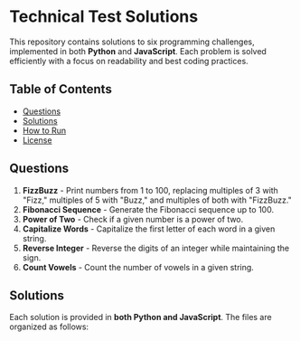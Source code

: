 # Technical Test Solutions

This repository contains solutions to six programming challenges, implemented in both **Python** and **JavaScript**. Each problem is solved efficiently with a focus on readability and best coding practices.

## Table of Contents
- [Questions](#questions)
- [Solutions](#solutions)
- [How to Run](#how-to-run)
- [License](#license)

## Questions
1. **FizzBuzz** - Print numbers from 1 to 100, replacing multiples of 3 with "Fizz," multiples of 5 with "Buzz," and multiples of both with "FizzBuzz."
2. **Fibonacci Sequence** - Generate the Fibonacci sequence up to 100.
3. **Power of Two** - Check if a given number is a power of two.
4. **Capitalize Words** - Capitalize the first letter of each word in a given string.
5. **Reverse Integer** - Reverse the digits of an integer while maintaining the sign.
6. **Count Vowels** - Count the number of vowels in a given string.

## Solutions

Each solution is provided in **both Python and JavaScript**. The files are organized as follows:

